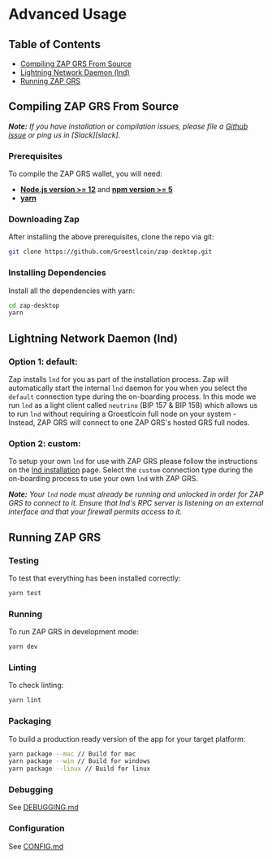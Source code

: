 # Advanced Usage

## Table of Contents

- [Compiling ZAP GRS From Source](#compiling-zap-from-source)
- [Lightning Network Daemon (lnd)](#lightning-network-daemon-lnd)
- [Running ZAP GRS](#running-zap)

## Compiling ZAP GRS From Source

**_Note:_** _If you have installation or compilation issues, please file a [Github issue][issues] or ping us in [Slack][slack]._

### Prerequisites

To compile the ZAP GRS wallet, you will need:

- **[Node.js version >= 12](https://nodejs.org)** and **[npm version >= 5](https://www.npmjs.com)**
- **[yarn](https://yarnpkg.com/lang/en/docs/install/)**

### Downloading Zap

After installing the above prerequisites, clone the repo via git:

```bash
git clone https://github.com/Groestlcoin/zap-desktop.git
```

### Installing Dependencies

Install all the dependencies with yarn:

```bash
cd zap-desktop
yarn
```

## Lightning Network Daemon (lnd)

### Option 1: default:

Zap installs `lnd` for you as part of the installation process. Zap will automatically start the internal `lnd` daemon for you when you select the `default` connection type during the on-boarding process. In this mode we run `lnd` as a light client called `neutrino` (BIP 157 & BIP 158) which allows us to run `lnd` without requiring a Groestlcoin full node on your system - Instead, ZAP GRS will connect to one ZAP GRS's hosted GRS full nodes.

### Option 2: custom:

To setup your own `lnd` for use with ZAP GRS please follow the instructions on the [lnd installation](https://github.com/lightningnetwork/lnd/blob/master/docs/INSTALL.md) page. Select the `custom` connection type during the on-boarding process to use your own `lnd` with ZAP GRS.

**_Note:_** _Your `lnd` node must already be running and unlocked in order for ZAP GRS to connect to it. Ensure that lnd's RPC server is listening on an external interface and that your firewall permits access to it._

## Running ZAP GRS

### Testing

To test that everything has been installed correctly:

```bash
yarn test
```

### Running

To run ZAP GRS in development mode:

```bash
yarn dev
```

### Linting

To check linting:

```bash
yarn lint
```

### Packaging

To build a production ready version of the app for your target platform:

```bash
yarn package --mac // Build for mac
yarn package --win // Build for windows
yarn package --linux // Build for linux
```

### Debugging

See [DEBUGGING.md](./DEBUGGING.md)

### Configuration

See [CONFIG.md](./CONFIG.md)

[issues]: https://github.com/Groestlcoin/zap-desktop/issues
